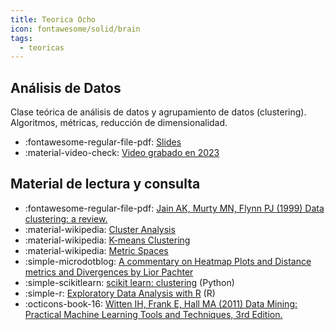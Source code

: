 ```yaml
---
title: Teorica Ocho
icon: fontawesome/solid/brain
tags: 
  - teoricas
---
```


## Análisis de Datos
 Clase teórica de análisis de datos y agrupamiento de datos (clustering). Algoritmos, métricas, reducción de dimensionalidad.

 * :fontawesome-regular-file-pdf: [Slides](dataClustering2024.pdf) 
 * :material-video-check: [Video grabado en 2023](https://youtu.be/vC0myXfaTf8)
 

## Material de lectura y consulta

  * :fontawesome-regular-file-pdf: [Jain AK, Murty MN, Flynn PJ (1999) Data clustering: a review.](jain_99_dataclustering.pdf)
  * :material-wikipedia: [Cluster Analysis](https://en.wikipedia.org/wiki/Cluster_analysis)
  * :material-wikipedia: [K-means Clustering](https://en.wikipedia.org/wiki/K-means_clustering)
  * :material-wikipedia: [Metric Spaces](https://en.wikipedia.org/wiki/Metric_space)
  * :simple-microdotblog: [A commentary on Heatmap Plots and Distance metrics and Divergences by Lior Pachter](https://liorpachter.wordpress.com/2014/01/19/why-do-you-look-at-the-speck-in-your-sisters-quilt-plot-and-pay-no-attention-to-the-plank-in-your-own-heat-map/)
  * :simple-scikitlearn: [scikit learn: clustering](https://scikit-learn.org/stable/modules/clustering.html) (Python)
  * :simple-r: [Exploratory Data Analysis with R](https://bookdown.org/rdpeng/exdata/) (R)
  * :octicons-book-16: [Witten IH, Frank E, Hall MA (2011) Data Mining: Practical Machine Learning Tools and Techniques, 3rd Edition.](https://www.sciencedirect.com/book/9780123748560/data-mining-practical-machine-learning-tools-and-techniques)
